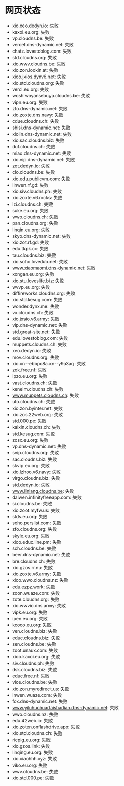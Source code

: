 # 网页状态
- xio.xeo.dedyn.io: 失败
- kaxoi.eu.org: 失败
- vp.cloudns.be: 失败
- vercel.dns-dynamic.net: 失败
- chatz.lovestoblog.com: 失败
- std.cloudns.org: 失败
- xio.wwv.cloudns.be: 失败
- xio.zon.lookin.at: 失败
- xioo.jxios.dynv6.net: 失败
- xio.std.cloudns.org: 失败
- vercl.eu.org: 失败
- woshiwoyansebuya.cloudns.be: 失败
- vipn.eu.org: 失败
- zfo.dns-dynamic.net: 失败
- xio.zoxte.dns.navy: 失败
- cdue.cloudns.ch: 失败
- shisi.dns-dynamic.net: 失败
- xiolin.dns-dynamic.net: 失败
- xio.sac.cloudns.biz: 失败
- duf.cloudns.ch: 失败
- miao.dns-dynamic.net: 失败
- xio.vip.dns-dynamic.net: 失败
- zot.dedyn.io: 失败
- clo.cloudns.be: 失败
- xio.edu.publicvm.com: 失败
- linwen.rf.gd: 失败
- xio.siv.cloudns.ph: 失败
- xio.zoxte.v6.rocks: 失败
- lzi.cloudns.ch: 失败
- suke.eu.org: 失败
- wwo.cloudns.ch: 失败
- pan.cloudns.org: 失败
- linqin.eu.org: 失败
- skyo.dns-dynamic.net: 失败
- xio.zot.rf.gd: 失败
- edu.tkpk.cc: 失败
- tau.cloudns.biz: 失败
- xio.soho.lovedub.net: 失败
- www.xiaomaomi.dns-dynamic.net: 失败
- xongan.eu.org: 失败
- xio.stu.loveslife.biz: 失败
- wvvp.eu.org: 失败
- diffireworks.cloudns.org: 失败
- xio.std.kesug.com: 失败
- wonder.dynx.me: 失败
- vx.cloudns.ch: 失败
- xio.jxsio.v6.army: 失败
- vip.dns-dynamic.net: 失败
- std.great-site.net: 失败
- edu.lovestoblog.com: 失败
- muppets.cloudns.ch: 失败
- xeo.dedyn.io: 失败
- mov.cloudns.org: 失败
- xio.xn--ebbpo8a.xn--y9a3aq: 失败
- zok.free.nf: 失败
- ipzo.eu.org: 失败
- vast.cloudns.ch: 失败
- kenelm.cloudns.ch: 失败
- www.muppets.cloudns.ch: 失败
- uto.cloudns.ch: 失败
- xio.zon.byinter.net: 失败
- xio.zos.22web.org: 失败
- std.000.pe: 失败
- kaixin.cloudns.ch: 失败
- std.kesug.com: 失败
- zosx.eu.org: 失败
- vp.dns-dynamic.net: 失败
- svip.cloudns.org: 失败
- sac.cloudns.biz: 失败
- skvip.eu.org: 失败
- xio.lzhoo.v6.navy: 失败
- virgo.cloudns.biz: 失败
- std.dedyn.io: 失败
- www.liniang.cloudns.be: 失败
- daiwen.infinityfreeapp.com: 失败
- si.cloudns.be: 失败
- xio.zoot.myfw.us: 失败
- stds.eu.org: 失败
- soho.perslist.com: 失败
- zfo.cloudns.org: 失败
- skyle.eu.org: 失败
- xioo.educ.line.pm: 失败
- sch.cloudns.be: 失败
- beer.dns-dynamic.net: 失败
- bre.cloudns.ch: 失败
- xio.gzos.rr.nu: 失败
- xio.zoxte.v6.army: 失败
- xioo.wwo.cloudns.nz: 失败
- edu.ezpz.work: 失败
- zoon.wuaze.com: 失败
- zote.cloudns.org: 失败
- xio.wwvio.dns.army: 失败
- vipk.eu.org: 失败
- ipen.eu.org: 失败
- kcoco.eu.org: 失败
- ven.cloudns.biz: 失败
- educ.cloudns.biz: 失败
- sen.cloudns.be: 失败
- zoot.unaux.com: 失败
- xioo.kaxoi.eu.org: 失败
- siv.cloudns.ph: 失败
- dsk.cloudns.biz: 失败
- educ.free.nf: 失败
- vice.cloudns.be: 失败
- xio.zon.myredirect.us: 失败
- inwen.wuaze.com: 失败
- fox.dns-dynamic.net: 失败
- www.yiluhuohuadaishadian.dns-dynamic.net: 失败
- wwo.cloudns.nz: 失败
- edu.42web.io: 失败
- xio.zoten.onflashdrive.app: 失败
- xio.std.cloudns.ch: 失败
- ricpig.eu.org: 失败
- xio.gzos.link: 失败
- linqing.eu.org: 失败
- xio.xiaohhh.xyz: 失败
- viko.eu.org: 失败
- wwv.cloudns.be: 失败
- xio.std.000.pe: 失败
